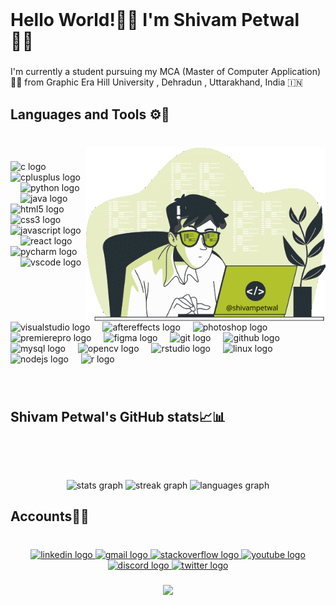 <br clear="both">

<h1 align="left"> Hello World!🙋‍♂️  I'm Shivam Petwal 🧔‍♂️ </h1>

###

<p align="left">I'm currently a student pursuing my MCA (Master of Computer Application) 👨‍🎓 from Graphic Era Hill University , Dehradun , Uttarakhand, India 🇮🇳 </p>

###

<h2 align="left">Languages and Tools ⚙️🔧</h2>

###

<br clear="both">

<img align="right" height="280" src="./shivampetwal.gif"  />

###

<div align="left">
  <img src="https://cdn.jsdelivr.net/gh/devicons/devicon/icons/c/c-original.svg" height="40" alt="c logo"  />
  <img width="12" />
  <img src="https://cdn.jsdelivr.net/gh/devicons/devicon/icons/cplusplus/cplusplus-original.svg" height="40" alt="cplusplus logo"  />
  <img width="12" />
  <img src="https://cdn.jsdelivr.net/gh/devicons/devicon/icons/python/python-original.svg" height="40" alt="python logo"  />
  <img width="12" />
  <img src="https://cdn.jsdelivr.net/gh/devicons/devicon/icons/java/java-original.svg" height="40" alt="java logo"  />
  <img width="12" />
  <img src="https://cdn.jsdelivr.net/gh/devicons/devicon/icons/html5/html5-original.svg" height="40" alt="html5 logo"  />
  <img width="12" />
  <img src="https://cdn.jsdelivr.net/gh/devicons/devicon/icons/css3/css3-original.svg" height="40" alt="css3 logo"  />
  <img width="12" />
  <img src="https://cdn.jsdelivr.net/gh/devicons/devicon/icons/javascript/javascript-original.svg" height="40" alt="javascript logo"  />
  <img width="12" />
  <img src="https://cdn.jsdelivr.net/gh/devicons/devicon/icons/react/react-original.svg" height="40" alt="react logo"  />
  <img width="12" />
  <img src="https://cdn.jsdelivr.net/gh/devicons/devicon/icons/pycharm/pycharm-original.svg" height="40" alt="pycharm logo"  />
  <img width="12" />
  <img src="https://cdn.jsdelivr.net/gh/devicons/devicon/icons/vscode/vscode-original.svg" height="40" alt="vscode logo"  />
  <img width="12" />
  <img src="https://cdn.jsdelivr.net/gh/devicons/devicon/icons/visualstudio/visualstudio-plain.svg" height="40" alt="visualstudio logo"  />
  <img width="12" />
  <img src="https://cdn.jsdelivr.net/gh/devicons/devicon/icons/aftereffects/aftereffects-original.svg" height="40" alt="aftereffects logo"  />
  <img width="12" />
  <img src="https://cdn.jsdelivr.net/gh/devicons/devicon/icons/photoshop/photoshop-plain.svg" height="40" alt="photoshop logo"  />
  <img width="12" />
  <img src="https://cdn.jsdelivr.net/gh/devicons/devicon/icons/premierepro/premierepro-plain.svg" height="40" alt="premierepro logo"  />
  <img width="12" />
  <img src="https://cdn.jsdelivr.net/gh/devicons/devicon/icons/figma/figma-original.svg" height="40" alt="figma logo"  />
  <img width="12" />
  <img src="https://cdn.jsdelivr.net/gh/devicons/devicon/icons/git/git-original.svg" height="40" alt="git logo"  />
  <img width="12" />
  <img src="https://cdn.jsdelivr.net/gh/devicons/devicon/icons/github/github-original.svg" height="40" alt="github logo"  />
  <img width="12" />
  <img src="https://cdn.jsdelivr.net/gh/devicons/devicon/icons/mysql/mysql-original.svg" height="40" alt="mysql logo"  />
  <img width="12" />
  <img src="https://cdn.jsdelivr.net/gh/devicons/devicon/icons/opencv/opencv-original.svg" height="40" alt="opencv logo"  />
  <img width="12" />
  <img src="https://cdn.jsdelivr.net/gh/devicons/devicon/icons/rstudio/rstudio-original.svg" height="40" alt="rstudio logo"  />
  <img width="12" />
  <img src="https://cdn.jsdelivr.net/gh/devicons/devicon/icons/linux/linux-original.svg" height="40" alt="linux logo"  />
  <img width="12" />
  <img src="https://cdn.jsdelivr.net/gh/devicons/devicon/icons/nodejs/nodejs-original.svg" height="40" alt="nodejs logo"  />
  <img width="12" />
  <img src="https://cdn.jsdelivr.net/gh/devicons/devicon/icons/r/r-original.svg" height="40" alt="r logo"  />
</div>

###

<br clear="both">

<h2 align="left">Shivam Petwal's GitHub stats📈📊</h2>

###

<br clear="both">

<p align="left"></p>

###

<br clear="both">

<div align="center">
  <img src="https://github-readme-stats.vercel.app/api?username=shivampetwal&hide_title=false&hide_rank=false&show_icons=true&include_all_commits=true&count_private=true&disable_animations=false&theme=vue&locale=en&hide_border=false&order=1" height="160" alt="stats graph"  />
  <img src="https://streak-stats.demolab.com?user=shivampetwal&locale=en&mode=daily&theme=default&hide_border=false&border_radius=5&order=3" height="160" alt="streak graph"  />
  <img src="https://github-readme-stats.vercel.app/api/top-langs?username=shivampetwal&locale=en&hide_title=false&layout=compact&card_width=320&langs_count=5&theme=default&hide_border=false&order=2" height="200" alt="languages graph"  />
</div>

###

<h2 align="left">Accounts🪪👤</h2>

###

<br clear="both">

<div align="center">
  <a href="https://www.linkedin.com/in/shivam-petwal/" target="_blank">
    <img src="https://raw.githubusercontent.com/maurodesouza/profile-readme-generator/master/src/assets/icons/social/linkedin/default.svg" width="71" height="34" alt="linkedin logo"  />
  </a>
  <a href="petwalshivam@gmail.com" target="_blank">
    <img src="https://raw.githubusercontent.com/maurodesouza/profile-readme-generator/master/src/assets/icons/social/gmail/default.svg" width="71" height="34" alt="gmail logo"  />
  </a>
  <a href="https://leetcode.com/shivampetwal/" target="_blank">
    <img src="https://raw.githubusercontent.com/maurodesouza/profile-readme-generator/master/src/assets/icons/social/stackoverflow/default.svg" width="71" height="34" alt="stackoverflow logo"  />
  </a>
  <a href="https://www.youtube.com/@petwal" target="_blank">
    <img src="https://raw.githubusercontent.com/maurodesouza/profile-readme-generator/master/src/assets/icons/social/youtube/default.svg" width="71" height="34" alt="youtube logo"  />
  </a>
  <a href="https://discord.gg/AeAHHqPPVC" target="_blank">
    <img src="https://raw.githubusercontent.com/maurodesouza/profile-readme-generator/master/src/assets/icons/social/discord/default.svg" width="71" height="34" alt="discord logo"  />
  </a>
  <a href="https://twitter.com/petwal33" target="_blank">
    <img src="https://raw.githubusercontent.com/maurodesouza/profile-readme-generator/master/src/assets/icons/social/twitter/default.svg" width="71" height="34" alt="twitter logo"  />
  </a>
</div>

###

<div align="center">
  <img src="https://visitor-badge.laobi.icu/badge?page_id=shivampetwal.shivampetwal&left_text=%F0%9F%91%81%EF%B8%8FProfile%20visitors%20"  />
</div>

###
